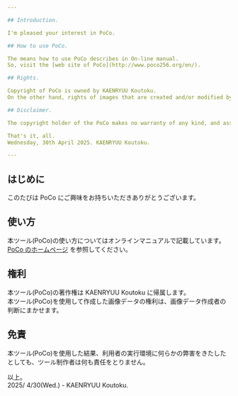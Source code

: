 ```yaml
---

## Introduction.

I'm pleased your interest in PoCo.  

## How to use PoCo.

The means how to use PoCo describes in On-line manual.  
So, visit the [web site of PoCo](http://www.poco256.org/en/).  

## Rights.

Copyright of PoCo is owned by KAENRYUU Koutoku.  
On the other hand, rights of images that are created and/or modified by using PoCo is depended on your mind.  

## Disclaimer.

The copyright holder of the PoCo makes no warranty of any kind, and assume no liability for any kind error and issue to your environment after the PoCo used.  

That's it, all.  
Wednesday, 30th April 2025. KAENRYUU Koutoku.   

---
```


## はじめに

このたびは PoCo にご興味をお持ちいただきありがとうございます。  

## 使い方

本ツール(PoCo)の使い方についてはオンラインマニュアルで記載しています。  
[PoCo のホームページ](http://www.poco256.org/) を参照してください。  

## 権利
本ツール(PoCo)の著作権は KAENRYUU Koutoku に帰属します。  
本ツール(PoCo)を使用して作成した画像データの権利は、画像データ作成者の判断にまかせます。  

## 免責
本ツール(PoCo)を使用した結果、利用者の実行環境に何らかの弊害をきたしたとしても、ツール制作者は何も責任をとりません。  

以上。  
2025/ 4/30(Wed.) - KAENRYUU Koutoku.  

